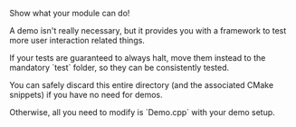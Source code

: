 <p>Show what your module can do!</p>
<p>A demo isn't really necessary, but it provides you with a framework to test more user interaction related things.
<p>If your tests are guaranteed to always halt, move them instead to the mandatory `test` folder, so they can be consistently tested.
<p>You can safely discard this entire directory (and the associated CMake snippets) if you have no need for demos.
<p>Otherwise, all you need to modify is `Demo.cpp` with your demo setup.